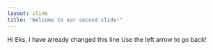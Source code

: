 ```yaml
---
layout: slide
title: "Welcome to our second slide!"
---
```

Hi Eks, I have already changed this line
Use the left arrow to go back!
